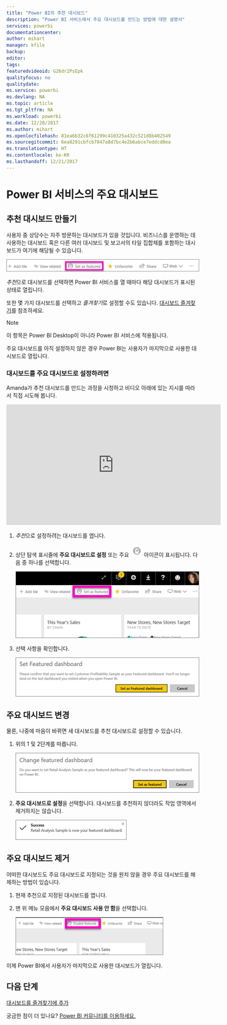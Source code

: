 ```yaml
---
title: "Power BI의 추천 대시보드"
description: "Power BI 서비스에서 주요 대시보드를 만드는 방법에 대한 설명서"
services: powerbi
documentationcenter: 
author: mihart
manager: kfile
backup: 
editor: 
tags: 
featuredvideoid: G26dr2PsEpk
qualityfocus: no
qualitydate: 
ms.service: powerbi
ms.devlang: NA
ms.topic: article
ms.tgt_pltfrm: NA
ms.workload: powerbi
ms.date: 12/20/2017
ms.author: mihart
ms.openlocfilehash: 81ea6b32c6f61299c410325a432c521d8b402549
ms.sourcegitcommit: 6ea8291cbfcb7847a8d7bc4e2b6abce7eddcd0ea
ms.translationtype: HT
ms.contentlocale: ko-KR
ms.lasthandoff: 12/21/2017
---
```

# <a name="featured-dashboards-in-power-bi-service"></a>Power BI 서비스의 주요 대시보드
## <a name="create-a-featured-dashboard"></a>추천 대시보드 만들기
사용자 중 상당수는 자주 방문하는 대시보드가 있을 것입니다.  비즈니스를 운영하는 데 사용하는 대시보드 혹은 다른 여러 대시보드 및 보고서의 타일 집합체를 포함하는 대시보드가 여기에 해당될 수 있습니다.

![](media/service-dashboard-featured/power-bi-feature-nav.png)

*추천*으로 대시보드를 선택하면 Power BI 서비스를 열 때마다 해당 대시보드가 표시된 상태로 열립니다.  

또한 몇 가지 대시보드를 선택하고 *즐겨찾기*로 설정할 수도 있습니다. [대시보드 즐겨찾기](service-dashboard-favorite.md)를 참조하세요.

> [!NOTE] 
>이 항목은 Power BI Desktop이 아니라 Power BI 서비스에 적용됩니다.

주요 대시보드를 아직 설정하지 않은 경우 Power BI는 사용자가 마지막으로 사용한 대시보드로 열립니다.  

### <a name="to-set-a-dashboard-as-featured"></a>대시보드를 **주요 대시보드**로 설정하려면
Amanda가 추천 대시보드를 만드는 과정을 시청하고 비디오 아래에 있는 지시를 따라서 직접 시도해 봅니다.

<iframe width="560" height="315" src="https://www.youtube.com/embed/G26dr2PsEpk" frameborder="0" allowfullscreen></iframe>



1. *추천*으로 설정하려는 대시보드를 엽니다. 
2. 상단 탐색 표시줄에 **주요 대시보드로 설정** 또는 주요 ![](media/service-dashboard-featured/power-bi-featured-icon.png) 아이콘이 표시됩니다. 다음 중 하나를 선택합니다.
   
    ![](media/service-dashboard-featured/power-bi-set-as-featured.png)
3. 선택 사항을 확인합니다.
   
    ![](media/service-dashboard-featured/power-bi-create-featured.png)

## <a name="change-the-featured-dashboard"></a>주요 대시보드 변경
물론, 나중에 마음이 바뀌면 새 대시보드를 추천 대시보드로 설정할 수 있습니다.

1. 위의 1 및 2단계를 따릅니다.
   
    ![](media/service-dashboard-featured/power-bi-change-feature.png)
2. **주요 대시보드로 설정**을 선택합니다. 대시보드를 추천하지 않더라도 작업 영역에서 제거하지는 않습니다.  
   
    ![](media/service-dashboard-featured/power-bi-success.png)

## <a name="remove-the-featured-dashboard"></a>주요 대시보드 제거
어떠한 대시보드도 주요 대시보드로 지정되는 것을 원치 않을 경우 주요 대시보드를 해제하는 방법이 있습니다.

1. 현재 추천으로 지정된 대시보드를 엽니다.
2. 맨 위 메뉴 모음에서 **주요 대시보드 사용 안 함**을 선택합니다.
   
    ![](media/service-dashboard-featured/power-bi-unfeature.png)

이제 Power BI에서 사용자가 마지막으로 사용한 대시보드가 열립니다.  

## <a name="next-steps"></a>다음 단계
[대시보드를 즐겨찾기에 추가](service-dashboard-favorite.md)

궁금한 점이 더 있나요? [Power BI 커뮤니티를 이용하세요.](http://community.powerbi.com/)

